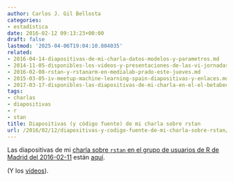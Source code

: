 ```yaml
---
author: Carlos J. Gil Bellosta
categories:
- estadística
date: 2016-02-12 09:13:23+00:00
draft: false
lastmod: '2025-04-06T19:04:10.804035'
related:
- 2016-04-14-diapositivas-de-mi-charla-datos-modelos-y-parametros.md
- 2014-11-05-disponibles-los-videos-y-presentaciones-de-las-vi-jornadas-de-usuarios-de-r.md
- 2016-02-08-rstan-y-rstanarm-en-medialab-prado-este-jueves.md
- 2015-03-05-iv-meetup-machine-learning-spain-diapositivas-y-enlaces.md
- 2017-03-17-disponibles-las-diapositivas-de-mi-charla-en-el-el-betabeers-madrid-especial-opendata.md
tags:
- charlas
- diapositivas
- r
- stan
title: Diapositivas (y código fuente) de mi charla sobre rstan
url: /2016/02/12/diapositivas-y-codigo-fuente-de-mi-charla-sobre-rstan/
---
```


Las diapositivas de mi [charla sobre `rstan` en el grupo de usuarios de R de Madrid del 2016-02-11](http://www.datanalytics.com/2016/02/08/rstan-y-rstanarm-en-medialab-prado-este-jueves/) están [aquí](/uploads/charla_grupo_usuarios_r_madrid_20160211.zip).

(Y los [vídeos](http://madrid.r-es.org/32-jueves-11-de-enero-2016/)).